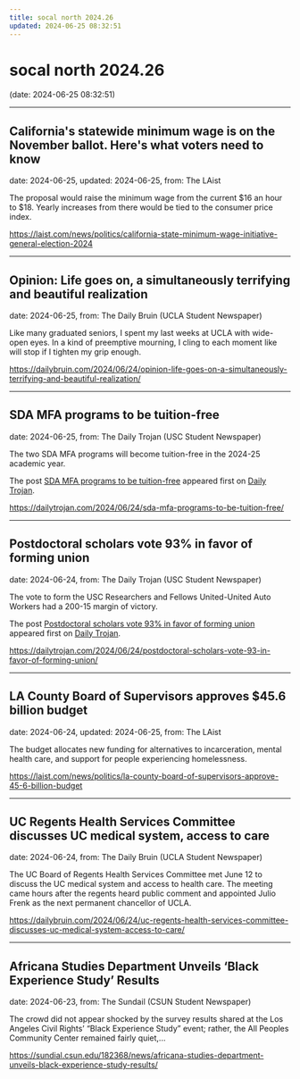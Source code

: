 ```yaml
---
title: socal north 2024.26
updated: 2024-06-25 08:32:51
---
```


# socal north 2024.26

(date: 2024-06-25 08:32:51)

---

## California's statewide minimum wage is on the November ballot. Here's what voters need to know

date: 2024-06-25, updated: 2024-06-25, from: The LAist

The proposal would raise the minimum wage from the current $16 an hour to $18. Yearly increases from there would be tied to the consumer price index. 

<https://laist.com/news/politics/california-state-minimum-wage-initiative-general-election-2024>

---

## Opinion: Life goes on, a simultaneously terrifying and beautiful realization

date: 2024-06-25, from: The Daily Bruin (UCLA Student Newspaper)

Like many graduated seniors, I spent my last weeks at UCLA with wide-open eyes. In a kind of preemptive mourning, I cling to each moment like will stop if I tighten my grip enough. 

<https://dailybruin.com/2024/06/24/opinion-life-goes-on-a-simultaneously-terrifying-and-beautiful-realization/>

---

## SDA MFA programs to be tuition-free

date: 2024-06-25, from: The Daily Trojan (USC Student Newspaper)

<p>The two SDA MFA programs will become tuition-free in the 2024-25 academic year.</p>
<p>The post <a href="https://dailytrojan.com/2024/06/24/sda-mfa-programs-to-be-tuition-free/">SDA MFA programs to be tuition-free</a> appeared first on <a href="https://dailytrojan.com">Daily Trojan</a>.</p>
 

<https://dailytrojan.com/2024/06/24/sda-mfa-programs-to-be-tuition-free/>

---

## Postdoctoral scholars vote 93% in favor of forming union

date: 2024-06-24, from: The Daily Trojan (USC Student Newspaper)

<p>The vote to form the USC Researchers and Fellows United-United Auto Workers had a 200-15 margin of victory.</p>
<p>The post <a href="https://dailytrojan.com/2024/06/24/postdoctoral-scholars-vote-93-in-favor-of-forming-union/">Postdoctoral scholars vote 93% in favor of forming union</a> appeared first on <a href="https://dailytrojan.com">Daily Trojan</a>.</p>
 

<https://dailytrojan.com/2024/06/24/postdoctoral-scholars-vote-93-in-favor-of-forming-union/>

---

## LA County Board of Supervisors approves $45.6 billion budget

date: 2024-06-24, updated: 2024-06-25, from: The LAist

The budget allocates new funding for alternatives to incarceration, mental health care, and support for people experiencing homelessness. 

<https://laist.com/news/politics/la-county-board-of-supervisors-approve-45-6-billion-budget>

---

## UC Regents Health Services Committee discusses UC medical system, access to care

date: 2024-06-24, from: The Daily Bruin (UCLA Student Newspaper)

The UC Board of Regents Health Services Committee met June 12 to discuss the UC medical system and access to health care.
The meeting came hours after the regents heard public comment and appointed Julio Frenk as the next permanent chancellor of UCLA. 

<https://dailybruin.com/2024/06/24/uc-regents-health-services-committee-discusses-uc-medical-system-access-to-care/>

---

## Africana Studies Department Unveils ‘Black Experience Study’ Results

date: 2024-06-23, from: The Sundail (CSUN Student Newspaper)

The crowd did not appear shocked by the survey results shared at the Los Angeles Civil Rights’ “Black Experience Study” event; rather, the All Peoples Community Center remained fairly quiet,... 

<https://sundial.csun.edu/182368/news/africana-studies-department-unveils-black-experience-study-results/>

